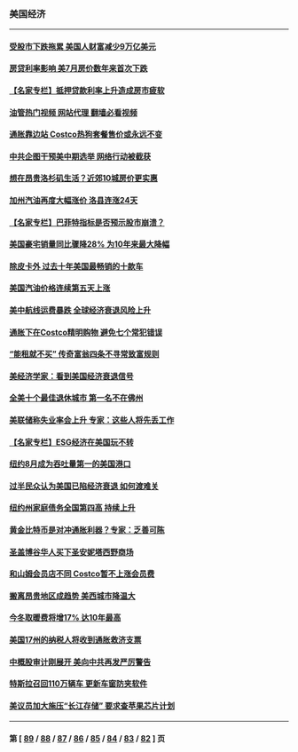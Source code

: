 ### 美国经济
---
#### [受股市下跌拖累 美国人财富减少9万亿美元](../../pages/ncid1078158/n13834006.md?09290045) 
#### [房贷利率影响 美7月房价数年来首次下跌](../../pages/ncid1078158/n13833973.md?09290045) 
#### [【名家专栏】抵押贷款利率上升造成房市疲软](../../pages/ncid1078158/n13833781.md?09290045) 
#### [油管热门视频 网站代理 翻墙必看视频](http://209.222.30.114:81/youtube.html?09290045)
#### [通胀靠边站 Costco热狗套餐售价或永远不变](../../pages/ncid1078158/n13833436.md?09290045) 
#### [中共企图干预美中期选举 网络行动被截获](../../pages/ncid1078158/n13833877.md?09290045) 
#### [想在昂贵洛杉矶生活？近郊10城房价更实惠](../../pages/ncid1078158/n13833480.md?09290045) 
#### [加州汽油再度大幅涨价 洛县连涨24天](../../pages/ncid1078158/n13833322.md?09290045) 
#### [【名家专栏】巴菲特指标是否预示股市崩溃？](../../pages/ncid1078158/n13833006.md?09290045) 
#### [美国豪宅销量同比骤降28% 为10年来最大降幅](../../pages/ncid1078158/n13832678.md?09290045) 
#### [除皮卡外 过去十年美国最畅销的十款车](../../pages/ncid1078158/n13817415.md?09290045) 
#### [美国汽油价格连续第五天上涨](../../pages/ncid1078158/n13832514.md?09290045) 
#### [美中航线运费暴跌 全球经济衰退风险上升](../../pages/ncid1078158/n13832474.md?09290045) 
#### [通胀下在Costco精明购物 避免七个常犯错误](../../pages/ncid1078158/n13828547.md?09290045) 
#### [“能租就不买” 传奇富翁四条不寻常致富规则](../../pages/ncid1078158/n13830882.md?09290045) 
#### [美经济学家：看到美国经济衰退信号](../../pages/ncid1078158/n13832272.md?09290045) 
#### [全美十个最佳退休城市 第一名不在佛州](../../pages/ncid1078158/n13832070.md?09290045) 
#### [美联储称失业率会上升 专家：这些人将先丢工作](../../pages/ncid1078158/n13832172.md?09290045) 
#### [【名家专栏】ESG经济在美国玩不转](../../pages/ncid1078158/n13831989.md?09290045) 
#### [纽约8月成为吞吐量第一的美国港口](../../pages/ncid1078158/n13832037.md?09290045) 
#### [过半民众认为美国已陷经济衰退 如何渡难关](../../pages/ncid1078158/n13832147.md?09290045) 
#### [纽约州家庭债务全国第四高 持续上升](../../pages/ncid1078158/n13831704.md?09290045) 
#### [黄金比特币是对冲通胀利器？专家：乏善可陈](../../pages/ncid1078158/n13831604.md?09290045) 
#### [圣盖博谷华人买下圣安妮塔西野商场](../../pages/ncid1078158/n13831665.md?09290045) 
#### [和山姆会员店不同 Costco暂不上涨会员费](../../pages/ncid1078158/n13831474.md?09290045) 
#### [搬离昂贵地区成趋势 美西城市降温大](../../pages/ncid1078158/n13831038.md?09290045) 
#### [今冬取暖费将增17% 达10年最高](../../pages/ncid1078158/n13830993.md?09290045) 
#### [美国17州的纳税人将收到通胀救济支票](../../pages/ncid1078158/n13830953.md?09290045) 
#### [中概股审计刚展开 美向中共再发严厉警告](../../pages/ncid1078158/n13830807.md?09290045) 
#### [特斯拉召回110万辆车 更新车窗防夹软件](../../pages/ncid1078158/n13830697.md?09290045) 
#### [美议员加大施压“长江存储” 要求查苹果芯片计划](../../pages/ncid1078158/n13830569.md?09290045) 

---
#### 第 [ [89](./89.md?09290045) / [88](./88.md?09290045) / [87](./87.md?09290045) / [86](./86.md?09290045) / [85](./85.md?09290045) / [84](./84.md?09290045) / [83](./83.md?09290045) / [82](./82.md?09290045) ] 页
